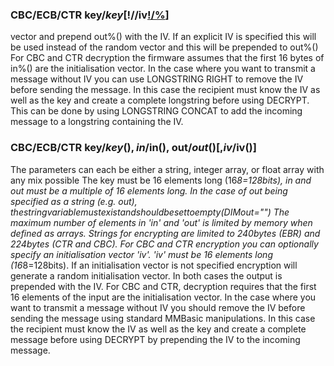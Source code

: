 

### CBC/ECB/CTR key$/key[!/%](), in%(), out%() [,iv$/iv[!/%]()]

vector and prepend out%() with the IV. If an explicit IV is specified this will be used instead of the random vector and this will be prepended to out%() For CBC and CTR decryption the firmware assumes that the first 16 bytes of in%() are the initialisation vector. In the case where you want to transmit a message without IV you can use LONGSTRING RIGHT to remove the IV before sending the message. In this case the recipient must know the IV as well as the key and create a complete longstring before using DECRYPT. This can be done by using LONGSTRING CONCAT to add the incoming message to a longstring containing the IV.

### CBC/ECB/CTR key$/key(), in$/in(), out$/out() [,iv$/iv()]

The parameters can each be either a string, integer array, or float array with any mix possible The key must be 16 elements long (16*8=128bits), in and out must be a multiple of 16 elements long. In the case of out being specified as a string (e.g. out$), the string variable must exist and should be set to empty (DIM out$="") The maximum number of elements in 'in' and 'out' is limited by memory when defined as arrays. Strings for encrypting are limited to 240bytes (EBR) and 224bytes (CTR and CBC). For CBC and CTR encryption you can optionally specify an initialisation vector 'iv'. 'iv' must be 16 elements long (16*8=128bits). If an initialisation vector is not specified encryption will generate a random initialisation vector. In both cases the output is prepended with the IV. For CBC and CTR, decryption requires that the first 16 elements of the input are the initialisation vector. In the case where you want to transmit a message without IV you should remove the IV before sending the message using standard MMBasic manipulations. In this case the recipient must know the IV as well as the key and create a complete message before using DECRYPT by prepending the IV to the incoming message.